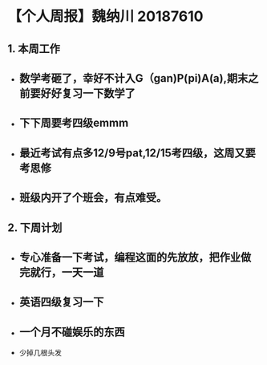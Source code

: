 # 【个人周报】魏纳川 20187610

  ## 1. 本周工作

   - 数学考砸了，幸好不计入G（gan)P(pi)A(a),期末之前要好好复习一下数学了
     - 
   - 下下周要考四级emmm
       - 
   - 最近考试有点多12/9号pat,12/15考四级，这周又要考思修
      - 
   - 班级内开了个班会，有点难受。	
      - 
 ## 2. 下周计划
  - 专心准备一下考试，编程这面的先放放，把作业做完就行，一天一道
    - 
 - 英语四级复习一下
    - 
 - 一个月不碰娱乐的东西
    - 
 - 少掉几根头发
